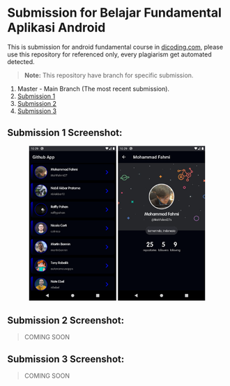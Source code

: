 # Submission for Belajar Fundamental Aplikasi Android
This is submission for android fundamental course in <a href="https://www.dicoding.com/academies/14">dicoding.com</a>, please use this repository for referenced only, every plagiarism get automated detected.

>**Note:** This repository have branch for specific submission.

  1. Master - Main Branch (The most recent submission).
  2. <a href="https://github.com/MohFahmi27/MyFundamentalAndroid/tree/submission-1">Submission 1</a></li>
  3. <a href="#">Submission 2</a>
  4. <a href="#">Submission 3</a>

## Submission 1 Screenshot:
<p align="center">
  <img src="https://github.com/MohFahmi27/MyFundamentalAndroid/blob/submission-1/Screenshot_1615468573.png" alt="Spash Activity" width="200"/>
  <img src="https://github.com/MohFahmi27/MyFundamentalAndroid/blob/submission-1/Screenshot_1615468578.png" alt="Main Activity" width="200"/>
</p>

## Submission 2 Screenshot:
> COMING SOON

## Submission 3 Screenshot:
> COMING SOON

